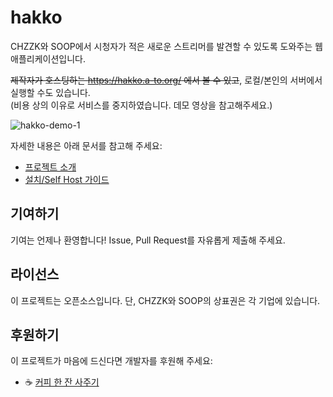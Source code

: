 # hakko

CHZZK와 SOOP에서 시청자가 적은 새로운 스트리머를 발견할 수 있도록 도와주는 웹 애플리케이션입니다.

~~제작자가 호스팅하는 https://hakko.a-to.org/ 에서 볼 수 있고~~, 로컬/본인의 서버에서 실행할 수도 있습니다.   
(비용 상의 이유로 서비스를 중지하였습니다. 데모 영상을 참고해주세요.)

![hakko-demo-1](https://github.com/user-attachments/assets/c116746f-c097-4a0b-a1c2-273fd474bfd4)


자세한 내용은 아래 문서를 참고해 주세요:
- [프로젝트 소개](docs/PROJECT.md)
- [설치/Self Host 가이드](docs/INSTALL.md)

## 기여하기

기여는 언제나 환영합니다! Issue, Pull Request를 자유롭게 제출해 주세요.

## 라이선스

이 프로젝트는 오픈소스입니다. 단, CHZZK와 SOOP의 상표권은 각 기업에 있습니다.

## 후원하기

이 프로젝트가 마음에 드신다면 개발자를 후원해 주세요:
- ☕ [커피 한 잔 사주기](https://buymeacoffee.com/sijun_yang)
